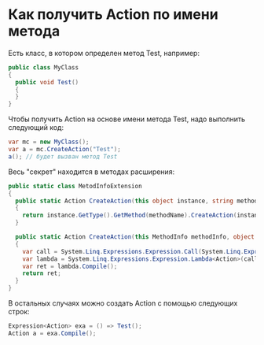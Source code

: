 # Как получить Action по имени метода
Есть класс, в котором определен метод Test, например:
```c#
public class MyClass
{
  public void Test() 
  {
  }
}
```
Чтобы получить Action на основе имени метода Test, надо выполнить следующий код:
```c#
var mc = new MyClass();
var a = mc.CreateAction("Test");
a(); // будет вызван метод Test
```
Весь "секрет" находится в методах расширения:
```c#
public static class MetodInfoExtension
{
  public static Action CreateAction(this object instance, string methodName)
  {
    return instance.GetType().GetMethod(methodName).CreateAction(instance);
  }

  public static Action CreateAction(this MethodInfo methodInfo, object target)
  {
    var call = System.Linq.Expressions.Expression.Call(System.Linq.Expressions.Expression.Constant(target), methodInfo);
    var lambda = System.Linq.Expressions.Expression.Lambda<Action>(call);
    var ret = lambda.Compile();
    return ret;
  }
}
```
В остальных случаях можно создать Action с помощью следующих строк:
```c#
Expression<Action> exa = () => Test();
Action a = exa.Compile();
```
